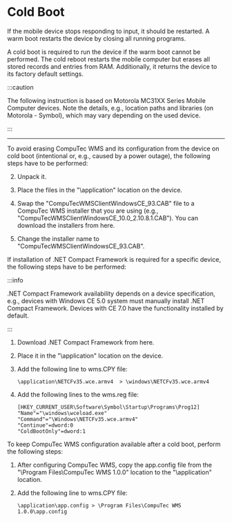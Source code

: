 # Cold Boot

If the mobile device stops responding to input, it should be restarted. A warm boot restarts the device by closing all running programs.

A cold boot is required to run the device if the warm boot cannot be performed. The cold reboot restarts the mobile computer but erases all stored records and entries from RAM. Additionally, it returns the device to its factory default settings.

:::caution

The following instruction is based on Motorola MC31XX Series Mobile Computer devices. Note the details, e.g., location paths and libraries (on Motorola - Symbol), which may vary depending on the used device.

:::

---

To avoid erasing CompuTec WMS and its configuration from the device on cold boot (intentional or, e.g., caused by a power outage), the following steps have to be performed:

<!-- 1. Download [the file pack](./media/ColdBoot.rar). -->

2. Unpack it.

3. Place the files in the "\application\" location on the device.

4. Swap the "CompuTecWMSClientWindowsCE_93.CAB" file to a CompuTec WMS installer that you are using (e.g., "CompuTecWMSClientWindowsCE_10.0_2.10.8.1.CAB"). You can download the installers from here.

5. Change the installer name to "CompuTecWMSClientWindowsCE_93.CAB".

If installation of .NET Compact Framework is required for a specific device, the following steps have to be performed:

:::info

.NET Compact Framework availability depends on a device specification, e.g., devices with Windows CE 5.0 system must manually install .NET Compact Framework. Devices with CE 7.0 have the functionality installed by default.

:::

1.  Download .NET Compact Framework from here.

2.  Place it in the "\application\" location on the device.

3.  Add the following line to wms.CPY file:

        \application\NETCFv35.wce.armv4  > \windows\NETCFv35.wce.armv4

4.  Add the following lines to the wms.reg file:

        [HKEY_CURRENT_USER\Software\Symbol\Startup\Programs\Prog12]
        "Name"="\windows\wceload.exe"
        "Command"="\Windows\NETCFv35.wce.armv4"
        "Continue"=dword:0
        "ColdBootOnly"=dword:1

To keep CompuTec WMS configuration available after a cold boot, perform the following steps:

1.  After configuring CompuTec WMS, copy the app.config file from the "\Program Files\CompuTec WMS 1.0.0" location to the "\application\" location.

2.  Add the following line to wms.CPY file:

        \application\app.config > \Program Files\CompuTec WMS 1.0.0\app.config
